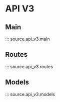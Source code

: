 # API V3

## Main
::: source.api_v3.main

## Routes

::: source.api_v3.routes

## Models

::: source.api_v3.models